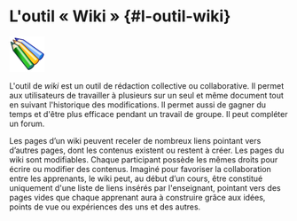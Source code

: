 # L&#039;outil « Wiki » {#l-outil-wiki}

<img width="64px" src="../assets/image295.svg">

L&#039;outil de _wiki_ est un outil de rédaction collective ou collaborative. Il permet aux utilisateurs de travailler à plusieurs sur un seul et même document tout en suivant l&#039;historique des modifications. Il permet aussi de gagner du temps et d&#039;être plus efficace pendant un travail de groupe. Il peut compléter un forum.

Les pages d’un wiki peuvent receler de nombreux liens pointant vers d’autres pages, dont les contenus existent ou restent à créer. Les pages du wiki sont modifiables. Chaque participant possède les mêmes droits pour écrire ou modifier des contenus. Imaginé pour favoriser la collaboration entre les apprenants, le wiki peut, au début d’un cours, être constitué uniquement d&#039;une liste de liens insérés par l&#039;enseignant, pointant vers des pages vides que chaque apprenant aura à construire grâce aux idées, points de vue ou expériences des uns et des autres.
